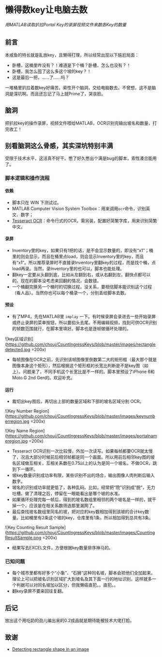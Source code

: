 # 懒得数key让电脑去数

###### 用MATLAB读取扒拉Portal Key的录屏视频文件来数各Key的数量

## 前言

本咸鱼的特长就是乱放key，且懒得打理，所以经常出现以下尴尬局面：

- 卧槽，这桶里咋没有？！难道是下个桶？卧槽，怎么也没有？！
- 卧槽，我怎么囤了这么多这个坡的key？！
- 这是最后一把，……了……吗？

一堆桶里扒拉着数key好痛苦。索性开个脑洞，交给电脑数去。不曾想，这不是脑洞是深坑啊。而且还忘记了马上就Prime了，哭丧脸。

## 脑洞

把扒拉key的操作录屏，视频文件喂给MATLAB，OCR识别完输出坡名和数量，打完收工！

## 别看脑洞这么骨感，其实深坑特别丰满

受限于技术水平，这活真不好干。憋了好久憋出个满是bug的脚本，索性凑合能用了。

### 脚本逻辑和操作流程

#### 依赖

- 脚本只在 WIN 下测试过。
- MATLAB Computer Vision System Toolbox：用来调用```ocr```命令，识别英文、数字；
- [Tesseract OCR](https://github.com/tesseract-ocr/tesseract/wiki)：命令行式的OCR，需另装，配置好简繁字库，用来识别简繁中文。

#### 录屏

- Inventory里的key，如果只有1把的话，是不会显示数量的，即没有“x1”；桶里的则会显示，而且在桶里点load，则会显示Inventory里的key，而且有“x1”。所以推荐录屏时不直接录Inventory里翻key的过程，而是找个桶，点load再录。当然，录Inventory里的也可以，脚本也能处理。
- 翻key一定要从头翻到底，比如从左翻到右，或从右翻到左，翻快点都可以的。现在的脚本没考虑来回翻的情况，会数错。
- 一个桶翻完换另一个桶时的切换过程，没关系，要相信脚本能识别这个过程（看人品）。当然你也可以每个桶录一个，分别丢给脚本去数。

#### 预设

- 有了MP4，先在MATLAB里 ```implay``` 一下。有时候录屏会录进去一些开始录屏或终止录屏的菜单按钮，所以要掐头去尾。不用编辑视频，找到可供OCR识别的帧数范围就行，在脚本里填好。脚本也是逐帧做循环处理的。

![key区域识别](https://github.com/chouj/CountIngressKeys/blob/master/images/rectangledetected.jpg =200x)

- 每帧图像在OCR之前，先识别该帧图像里倒数第二大的矩形框（最大那个就是图像本身这个矩形），然后根据这个矩形框的长宽比判断是不是key图（如上）。问题来了，不同手机这个长宽比是不一样的。脚本里预设了iPhone 6和Moto G 2nd Gen的。欢迎补充。

#### 运行

- 裁切出key图后，再切出上部的数量区域和下部的坡名区域分别 OCR。

![Key Number Region](https://github.com/chouj/CountIngressKeys/blob/master/images/keynumberregion.jpg =200x)

![Key Name Region](https://github.com/chouj/CountIngressKeys/blob/master/images/portalnameregion.jpg =200x)

- Tesseract OCR识别一次比较慢，外加一次读写。如果每帧都要OCR就太慢了，况且大部分时候前后相邻帧都是同一个画面。所以用前后相邻key图的坡名区域做互相关，互相关系数在0.75以上的认为是同一个坡名，不做OCR，跳到下一循环。
- 坡key数量识别成功率有限，某些识别不出的场合，输出图像人肉判断后输入数字。
- 坡名的识别成功率就更低了，各种乱码。比如，经常把“院”识别成“脘”，无力吐槽。做了清理之后，停留在一眼能看出是哪个坡的水准。
- 如果循环处理完每一帧后，得到的坡名数组里相邻的两个坡名是一样的，就干掉一个，应该是在相关系数筛选那里漏网了。
- 最后查找坡名数组里同名的坡，把对应的key数相加得到该坡的合计key数量。比如桶里有2条这个坡的key，仓库里有1条，所以相加得到总共有3条。

![Key Counting Result Sample](https://github.com/chouj/CountIngressKeys/blob/master/images/CountingResultSample.png =200x)

- 结果写去EXCEL文件，方便根据key数量排序神马的。

### 已知问题

- 每个城市里都有好多个“小象”、“石狮”这种同名坡，脚本会把他们全加起来。理论上可以把坡名识别区域扩大到坡名及其下面一行的地址识别，这样就多一个判据可以对同名坡加以区分，但我懒癌直犯。。直犯。。
- 翻key录屏不要来回往复翻。

## 后记

放出这个用吃奶的劲儿编出来的0.2成品就是期待能被技术大佬打脸。

## 致谢

- [Detecting rectangle shape in an image](https://www.mathworks.com/matlabcentral/answers/35243-detecting-rectangle-shape-in-an-image)
